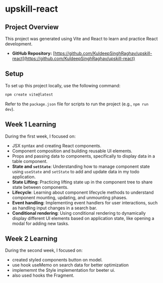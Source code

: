 # upskill-react

## Project Overview

This project was generated using Vite and React to learn and practice React development.

- **GitHub Repository:** [https://github.com/KuldeepSinghRaghav/upskill-react](https://github.com/KuldeepSinghRaghav/upskill-react)

## Setup

To set up this project locally, use the following command:

```bash
npm create vite@latest
```

Refer to the `package.json` file for scripts to run the project (e.g., `npm run dev`).

## Week 1 Learning

During the first week, I focused on:

- JSX syntax and creating React components.
- Component composition and building reusable UI elements.
- Props and passing data to components, specifically to display data in a table component.
- **State and `setState`**: Understanding how to manage component state using `useState` and `setState` to add and update data in my todo application.
- **State Lifting**: Practicing lifting state up in the component tree to share state between components.
- **Lifecycle**: Learning about component lifecycle methods to understand component mounting, updating, and unmounting phases.
- **Event handling**: Implementing event handlers for user interactions, such as handling input changes in a search bar.
- **Conditional rendering**: Using conditional rendering to dynamically display different UI elements based on application state, like opening a modal for adding new tasks.

## Week 2 Learning

During the second week, I focused on:
- created styled components button on model.
- use hook useMemo on search data for better optimization
- implememnt the Style implementation for beeter ui.
- also used hooks the Fragment.